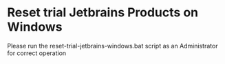 # Reset trial Jetbrains Products on Windows

Please run the reset-trial-jetbrains-windows.bat script as an Administrator for correct operation
